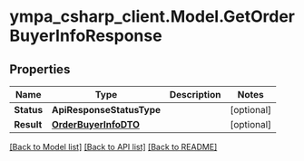# ympa_csharp_client.Model.GetOrderBuyerInfoResponse

## Properties

Name | Type | Description | Notes
------------ | ------------- | ------------- | -------------
**Status** | **ApiResponseStatusType** |  | [optional] 
**Result** | [**OrderBuyerInfoDTO**](OrderBuyerInfoDTO.md) |  | [optional] 

[[Back to Model list]](../README.md#documentation-for-models) [[Back to API list]](../README.md#documentation-for-api-endpoints) [[Back to README]](../README.md)

